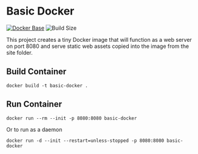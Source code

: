 # Basic Docker


[![Docker Base](https://img.shields.io/badge/Docker-Busybox%3A1.33--uclibc%20-green)](https://hub.docker.com/_/busybox)
![Build Size](https://img.shields.io/badge/Build%20Size-1.49%20MB-blue)

This project creates a tiny Docker image that will function as a web server on port 8080 and serve static web assets copied into the image from the site folder.

## Build Container

```
docker build -t basic-docker .
```

## Run Container

```
docker run --rm --init -p 8080:8080 basic-docker
```

Or to run as a daemon

```
docker run -d --init --restart=unless-stopped -p 8080:8080 basic-docker
```
